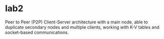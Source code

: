 # lab2

Peer to Peer (P2P) Client-Server architecture with a main node, able to duplicate secondary nodes and multiple clients, working with K-V tables and socket-based communications.
